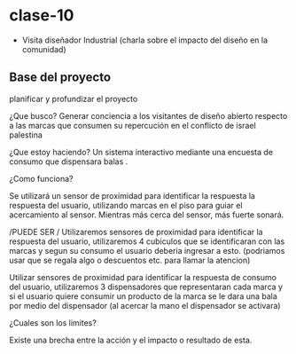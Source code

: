 # clase-10

- Visita diseñador Industrial (charla sobre el impacto del diseño en la comunidad)
  
## Base del proyecto
planificar y profundizar el proyecto

¿Que busco? Generar conciencia a los visitantes de diseño abierto respecto a las marcas que consumen su repercución en el conflicto de israel palestina

¿Que estoy haciendo? Un sistema interactivo mediante una encuesta de consumo que dispensara balas .

¿Como funciona?

Se utilizará un sensor de proximidad para identificar la respuesta la respuesta del usuario, utilizando marcas en el piso para guiar el acercamiento al sensor. Mientras más cerca del sensor, más fuerte sonará.

/PUEDE SER / Utilizaremos sensores de proximidad para identificar la respuesta del usuario, utilizaremos 4 cubiculos que se identificaran con las marcas y segun su consumo el usuario deberia ingresar a esto. (podriamos usar que se regala algo o descuentos etc. para llamar la atencion)

Utilizar sensores de proximidad para identificar la respuesta de consumo del usuario, utilizaremos 3 dispensadores que representaran cada marca y si el usuario quiere consumir un producto de la marca se le dara una bala por medio del dispensador (al acercar la mano el dispensador se activara)

¿Cuales son los limites?

Existe una brecha entre la acción y el impacto o resultado de esta.
